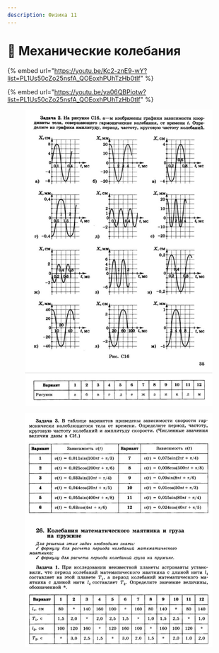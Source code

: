 ```yaml
---
description: Физика 11
---
```


# 🎠 Механические колебания



{% embed url="https://youtu.be/Kc2-znE9-wY?list=PL1Us50cZo25nsfA_QOEoxhPUhTzHb0tIf" %}

{% embed url="https://youtu.be/ya06QBPiotw?list=PL1Us50cZo25nsfA_QOEoxhPUhTzHb0tIf" %}

<figure><img src="../../../.gitbook/assets/image (6).png" alt=""><figcaption></figcaption></figure>

<figure><img src="../../../.gitbook/assets/image (4).png" alt=""><figcaption></figcaption></figure>

